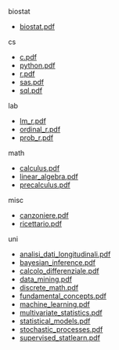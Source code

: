 biostat 

- [biostat.pdf](doc/biostat/biostat.pdf)



cs 

- [c.pdf](doc/cs/c.pdf)
- [python.pdf](doc/cs/python.pdf)
- [r.pdf](doc/cs/r.pdf)
- [sas.pdf](doc/cs/sas.pdf)
- [sql.pdf](doc/cs/sql.pdf)



lab 

- [lm_r.pdf](doc/lab/lm_r.pdf)
- [ordinal_r.pdf](doc/lab/ordinal_r.pdf)
- [prob_r.pdf](doc/lab/prob_r.pdf)



math 

- [calculus.pdf](doc/math/calculus.pdf)
- [linear_algebra.pdf](doc/math/linear_algebra.pdf)
- [precalculus.pdf](doc/math/precalculus.pdf)



misc 

- [canzoniere.pdf](doc/misc/canzoniere.pdf)
- [ricettario.pdf](doc/misc/ricettario.pdf)



uni 

- [analisi_dati_longitudinali.pdf](doc/uni/analisi_dati_longitudinali.pdf)
- [bayesian_inference.pdf](doc/uni/bayesian_inference.pdf)
- [calcolo_differenziale.pdf](doc/uni/calcolo_differenziale.pdf)
- [data_mining.pdf](doc/uni/data_mining.pdf)
- [discrete_math.pdf](doc/uni/discrete_math.pdf)
- [fundamental_concepts.pdf](doc/uni/fundamental_concepts.pdf)
- [machine_learning.pdf](doc/uni/machine_learning.pdf)
- [multivariate_statistics.pdf](doc/uni/multivariate_statistics.pdf)
- [statistical_models.pdf](doc/uni/statistical_models.pdf)
- [stochastic_processes.pdf](doc/uni/stochastic_processes.pdf)
- [supervised_statlearn.pdf](doc/uni/supervised_statlearn.pdf)



